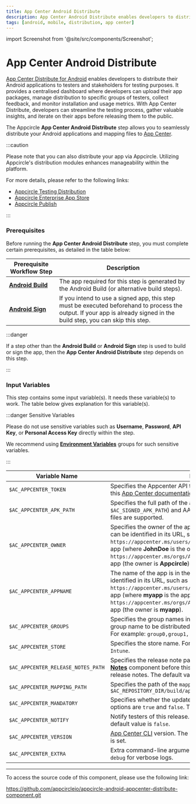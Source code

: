 ```yaml
---
title: App Center Android Distribute
description: App Center Android Distribute enables developers to distribute their Android applications to testers and stakeholders for testing purposes.
tags: [android, mobile, distribution, app center]
---
```


import Screenshot from '@site/src/components/Screenshot';

# App Center Android Distribute

[App Center Distribute for Android](https://learn.microsoft.com/en-us/appcenter/sdk/distribute/android) enables developers to distribute their Android applications to testers and stakeholders for testing purposes. It provides a centralised dashboard where developers can upload their app packages, manage distribution to specific groups of testers, collect feedback, and monitor installation and usage metrics. With App Center Distribute, developers can streamline the testing process, gather valuable insights, and iterate on their apps before releasing them to the public.

The Appcircle **App Center Android Distribute** step allows you to seamlessly distribute your Android applications and mapping files to [App Center](https://appcenter.ms).

:::caution

Please note that you can also distribute your app via Appcircle. Utilizing Appcircle's distribution modules enhances manageability within the platform.

For more details, please refer to the following links:

- [Appcircle Testing Distribution](/testing-distribution)
- [Appcircle Enterprise App Store](/enterprise-app-store)
- [Appcircle Publish](/publish-module)

:::

### Prerequisites

Before running the **App Center Android Distribute** step, you must complete certain prerequisites, as detailed in the table below:

| Prerequisite Workflow Step                                                                         | Description                                                                                                                                                              |
| -------------------------------------------------------------------------------------------------- | ------------------------------------------------------------------------------------------------------------------------------------------------------------------------ |
| [**Android Build**](/workflows/android-specific-workflow-steps/android-build) | The app required for this step is generated by the Android Build (or alternative build steps).                                                                           |
| [**Android Sign**](/workflows/android-specific-workflow-steps/android-sign)   | If you intend to use a signed app, this step must be executed beforehand to process the output. If your app is already signed in the build step, you can skip this step. |

:::danger

If a step other than the **Android Build** or **Android Sign** step is used to build or sign the app, then the **App Center Android Distribute** step depends on this step.

:::

<Screenshot url='https://cdn.appcircle.io/docs/assets/android-workflow-components-app-center-android-distribution_1.png'/>

### Input Variables

This step contains some input variable(s). It needs these variable(s) to work. The table below gives explanation for this variable(s).

<Screenshot url='https://cdn.appcircle.io/docs/assets/android-workflow-components-app-center-android-distribution_2.png'/>

:::danger Sensitive Variables

Please do not use sensitive variables such as **Username**, **Password**, **API Key**, or **Personal Access Key** directly within the step.

We recommend using [**Environment Variables**](/environment-variables/managing-variables) groups for such sensitive variables.

:::

| Variable Name                      | Description                                                                                                                                                                                                                                                                                                           | Status   |
| ---------------------------------- | --------------------------------------------------------------------------------------------------------------------------------------------------------------------------------------------------------------------------------------------------------------------------------------------------------------------- | -------- |
| `$AC_APPCENTER_TOKEN`              | Specifies the Appcenter API token. For more detail, please refer to this [App Center documentation](https://learn.microsoft.com/en-us/appcenter/api-docs/).                                                                                                                                                           | Required |
| `$AC_APPCENTER_APK_PATH`           | Specifies the full path of the app build. Both APK (`$AC_APK_PATH`, `$AC_SIGNED_APK_PATH`) and AAB (`$AC_AAB_PATH`, `$AC_SIGNED_AAB_PATH`) files are supported.                                                                                                                                                       | Required |
| `$AC_APPCENTER_OWNER`              | Specifies the owner of the app on the App Center. The app's owner can be identified in its URL, such as `https://appcenter.ms/users/JohnDoe/apps/myapp` for a user-owned app (where **JohnDoe** is the owner) and `https://appcenter.ms/orgs/Appcircle/apps/myapp` for an org-owned app (the owner is **Appcircle**). | Required |
| `$AC_APPCENTER_APPNAME`            | The name of the app is in the App Center. The app's name can be identified in its URL, such as `https://appcenter.ms/users/JohnDoe/apps/myapp` for a user-owned app (where **myapp** is the app name) and `https://appcenter.ms/orgs/Appcircle/apps/myapp` for an org-owned app (the owner is **myapp**).             | Required |
| `$AC_APPCENTER_GROUPS`             | Specifies the group names in the App Center. For more than one group name to be distributed, you must separate them with a comma. For example: `group0,group1,..,groupn`                                                                                                                                              | Optional |
| `$AC_APPCENTER_STORE`              | Specifies the store name. For example: `App Store`, `Google Play`, and `Intune`.                                                                                                                                                                                                                                      | Optional |
| `$AC_APPCENTER_RELEASE_NOTES_PATH` | Specifies the release note path. If you use the [**Publishing Release Notes**](/workflows/common-workflow-steps/publish-release-notes) component before this step, `release-notes.txt` will be used as release notes. The default value is `AC_OUTPUT_DIR/release-notes.txt`.                | Optional |
| `$AC_APPCENTER_MAPPING_PATH`       | Specifies the path of the `mapping.txt` file. Example: `$AC_REPOSITORY_DIR/build/app/outputs/mapping/release/mapping.txt`                                                                                                                                                                                             | Optional |
| `$AC_APPCENTER_MANDATORY`          | Specifies whether the update should be considered mandatory. The options are `true` and `false`. The default value is `false`.                                                                                                                                                                                        | Optional |
| `$AC_APPCENTER_NOTIFY`             | Notify testers of this release. The options are `true` and `false`. The default value is `false`.                                                                                                                                                                                                                     | Optional |
| `$AC_APPCENTER_VERSION`            | [App Center CLI](https://learn.microsoft.com/tr-tr/appcenter/cli/) version. The latest version will be used if no version is set.                                                                                                                                                                                     | Optional |
| `$AC_APPCENTER_EXTRA`              | Extra command-line arguments for App Center. For example, add `--debug` for verbose logs.                                                                                                                                                                                                                             | Optional |

---

To access the source code of this component, please use the following link:

https://github.com/appcircleio/appcircle-android-appcenter-distribute-component.git
